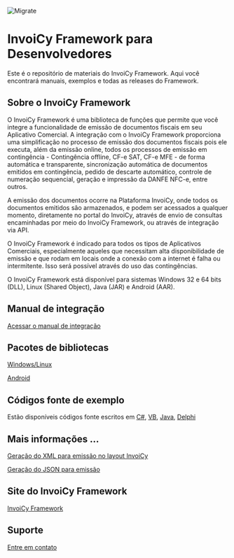 ![Migrate](https://migrate.info/wp-content/uploads/2022/01/Marca_mini.png.webp)

# InvoiCy Framework para Desenvolvedores
Este é o repositório de materiais do InvoiCy Framework. Aqui você encontrará manuais, exemplos e todas as releases do Framework.

## Sobre o InvoiCy Framework
O InvoiCy Framework é uma biblioteca de funções que permite que você integre a funcionalidade de emissão de documentos fiscais em seu Aplicativo Comercial. A integração com o InvoiCy Framework proporciona uma simplificação no processo de emissão dos documentos fiscais pois ele executa, além da emissão online, todos os processos de emissão em contingência - Contingência offline, CF-e SAT, CF-e MFE - de forma automática e transparente, sincronização automática de documentos emitidos em contingência, pedido de descarte automático, controle de numeração sequencial, geração e impressão da DANFE NFC-e, entre outros.

A emissão dos documentos ocorre na Plataforma InvoiCy, onde todos os documentos emitidos são armazenados, e podem ser acessados a qualquer momento, diretamente no portal do InvoiCy, através de envio de consultas encaminhadas por meio do InvoiCy Framework, ou através de integração via API.

O InvoiCy Framework é indicado para todos os tipos de Aplicativos Comerciais, especialmente aqueles que necessitam alta disponibilidade de emissão e que rodam em locais onde a conexão com a internet é falha ou intermitente. Isso será possível através do uso das contingências.

O InvoiCy Framework está disponível para sistemas Windows 32 e 64 bits (DLL), Linux (Shared Object), Java (JAR) e Android (AAR).


## Manual de integração
[Acessar o manual de integração](https://github.com/migrate-company/invoicyframework-dev/blob/main/BR/Documentos/Manual%20InvoiCy%20Framework%20V1.6.pdf)


## Pacotes de bibliotecas
[Windows/Linux](BR/Releases/Windows_Linux)

[Android](BR/Releases/Android)


## Códigos fonte de exemplo
Estão disponíveis códigos fonte escritos em [C#](BR/Exemplos), [VB](BR/Exemplos), [Java](BR/Exemplos), [Delphi](BR/Exemplos)


## Mais informações ...

[Geração do XML para emissão no layout InvoiCy](https://desenvolvedores.migrate.info/)

[Geração do JSON para emissão](https://desenvolvedores.migrate.info/)


## Site do InvoiCy Framework

[InvoiCy Framework](https://migrate.info/invoicy-framework-emissao-ultra-rapida/)


## Suporte

[Entre em contato](https://desenvolvedores.migrate.info/)


